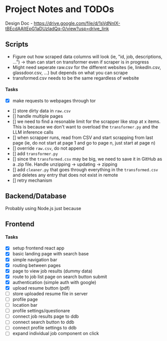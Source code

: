 # Project Notes and TODOs

Design Doc - https://drive.google.com/file/d/1sVdNnIX-tBEcdAAItEpG1aDUzladQq-0/view?usp=drive_link

## Scripts
- Figure out how scraped data columns will look (ie, "id, job, descriptions, ...") -> than can start on transformer even if scraper is in progress
- Might need seperate raw.csv for the different websites (ie, linkedIn.csv, glassdoor.csv, ...) but depends on what you can scrape
- transformed.csv needs to be the same regardless of website

#### Tasks
- [x] make requests to webpages through tor
- [] store dirty data in `raw.csv`
- [] handle multiple pages
- [] we need to find a resonable limit for the scrapper like stop at x items. This is because we don't want to overload the `transformer.py` and the LLM inference calls
- [] when scrapper runs, read from CSV and start scrapping from last page (ie, do not start at page 1 and go to page n, just start at page n)
- [] override `raw.csv`, do not append
- [] add `transformer.py`
- [] since the `transformed.csv` may be big, we need to save it in GitHub as a .zip file. Handle unzipping -> updating -> zipping
- [] add `cleaner.py` that goes through everything in the `transformed.csv` and deletes any entry that does not exist in remote
- [] retry mechanism 


## Backend/Database
Probably using Node.js just because


## Frontend


#### Tasks
- [x] setup frontend react app
- [x] basic landing page with search base
- [x] simple navigation bar
- [x] routing between pages
- [x] page to view job results (dummy data)
- [x] route to job list page on search button submit
- [x] authentication (simple auth with google)
- [x] upload resume button (pdf)
- [ ] store uploaded resume file in server
- [ ] profile page
- [ ] location bar
- [ ] profile settings/questionare
- [ ] connect job results page to ddb
- [ ] connect search button to ddb
- [ ] connect profile settings to ddb
- [ ] expand individual job component on click